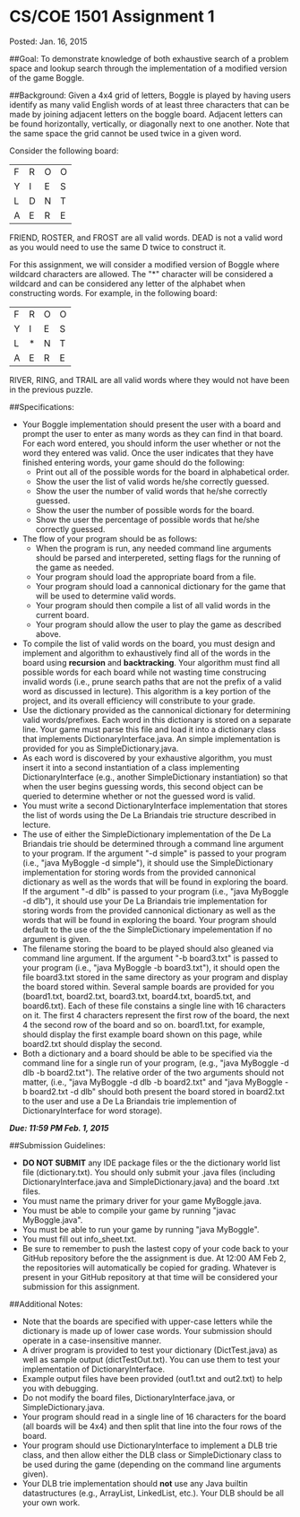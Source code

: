 # CS/COE 1501 Assignment 1

Posted:  Jan. 16, 2015

##Goal:
To demonstrate knowledge of both exhaustive search of a problem space and lookup search through the implementation of a modified version of the game Boggle.

##Background:
Given a 4x4 grid of letters, Boggle is played by having users identify as many valid English words of at least three characters that can be made by joining adjacent letters on the boggle board.
Adjacent letters can be found horizontally, vertically, or diagonally next to one another.
Note that the same space the grid cannot be used twice in a given word.

Consider the following board:

| | | | |
|---|---|---|---|
|F|R|O|O|
|Y|I|E|S|
|L|D|N|T|
|A|E|R|E|

FRIEND, ROSTER, and FROST are all valid words.
DEAD is not a valid word as you would need to use the same D twice to construct it.

For this assignment, we will consider a modified version of Boggle where wildcard characters are allowed.
The "*" character will be considered a wildcard and can be considered any letter of the alphabet when constructing words.
For example, in the following board:

| | | | |
|---|---|---|---|
|F|R|O|O|
|Y|I|E|S|
|L|*|N|T|
|A|E|R|E|

RIVER, RING, and TRAIL are all valid words where they would not have been in the previous puzzle.

##Specifications:
* Your Boggle implementation should present the user with a board and prompt the user to enter as many words as they can find in that board. For each word entered, you should inform the user whether or not the word they entered was valid. Once the user indicates that they have finished entering words, your game should do the following:
	* Print out all of the possible words for the board in alphabetical order.
	* Show the user the list of valid words he/she correctly guessed.
	* Show the user the number of valid words that he/she correctly guessed.
	* Show the user the number of possible words for the board.
	* Show the user the percentage of possible words that he/she correctly guessed.
* The flow of your program should be as follows:
	* When the program is run, any needed command line arguments should be parsed and interpereted, setting flags for the running of the game as needed.
	* Your program should load the appropriate board from a file.
	* Your program should load a cannonical dictionary for the game that will be used to determine valid words.
	* Your program should then compile a list of all valid words in the current board.
	* Your program should allow the user to play the game as described above.
* To compile the list of valid words on the board, you must design and implement and algorithm to exhaustively find all of the words in the board using **recursion** and **backtracking**. Your algorithm must find all possible words for each board while not wasting time construcing invalid words (i.e., prune search paths that are not the prefix of a valid word as discussed in lecture). This algorithm is a key portion of the project, and its overall efficiency will constribute to your grade.
* Use the dictionary provided as the cannonical dictionary for determining valid words/prefixes. Each word in this dictionary is stored on a separate line. Your game must parse this file and load it into a dictionary class that implements DictionaryInterface.java. An simple implementation is provided for you as SimpleDictionary.java.
* As each word is discovered by your exhaustive algorithm, you must insert it into a second instantiation of a class implementing DictionaryInterface (e.g., another SimpleDictionary instantiation) so that when the user begins guessing words, this second object can be queried to determine whether or not the guessed word is valid.
* You must write a second DictionaryInterface implementation that stores the list of words using the De La Briandais trie structure described in lecture.
* The use of either the SimpleDictionary implementation of the De La Briandais trie should be determined through a command line argument to your program. If the argument "-d simple" is passed to your program (i.e., "java MyBoggle -d simple"), it should use the SimpleDictionary implementation for storing words from the provided cannonical dictionary as well as the words that will be found in exploring the board. If the argument "-d dlb" is passed to your program (i.e., "java MyBoggle -d dlb"), it should use your De La Briandais trie implementation for storing words from the provided cannonical dictionary as well as the words that will be found in exploring the board. Your program should default to the use of the the SimpleDictionary impelementation if no argument is given.
* The filename storing the board to be played should also gleaned via command line argument. If the argument "-b board3.txt" is passed to your program (i.e., "java MyBoggle -b board3.txt"), it should open the file board3.txt stored in the same directory as your program and display the board stored within. Several sample boards are provided for you (board1.txt, board2.txt, board3.txt, board4.txt, board5.txt, and board6.txt). Each of these file constains a single line with 16 characters on it. The first 4 characters represent the first row of the board, the next 4 the second row of the board and so on. board1.txt, for example, should display the first example board shown on this page, while board2.txt should display the second.
* Both a dictionary and a board should be able to be specified via the command line for a single run of your program, (e.g., "java MyBoggle -d dlb -b board2.txt"). The relative order of the two arguments should not matter, (i.e., "java MyBoggle -d dlb -b board2.txt" and "java MyBoggle -b board2.txt -d dlb" should both present the board stored in board2.txt to the user and use a De La Briandais trie implemention of DictionaryInterface for word storage).

***Due:  11:59 PM Feb. 1, 2015***

##Submission Guidelines:
* **DO NOT SUBMIT** any IDE package files or the the dictionary world list file (dictionary.txt).  You should only submit your .java files (including DictionaryInterface.java and SimpleDictionary.java) and the board .txt files.
* You must name the primary driver for your game MyBoggle.java.
* You must be able to compile your game by running "javac MyBoggle.java".
* You must be able to run your game by running "java MyBoggle".
* You must fill out info_sheet.txt.
* Be sure to remember to push the lastest copy of your code back to your GitHub repository before the the assignment is due.  At 12:00 AM Feb 2, the repositories will automatically be copied for grading.  Whatever is present in your GitHub repository at that time will be considered your submission for this assignment.

##Additional Notes:
* Note that the boards are specified with upper-case letters while the dictionary is made up of lower case words. Your submission should operate in a case-insensitive manner.
* A driver program is provided to test your dictionary (DictTest.java) as well as sample output (dictTestOut.txt). You can use them to test your implementation of DictionaryInterface.
* Example output files have been provided (out1.txt and out2.txt) to help you with debugging.
* Do not modify the board files, DictionaryInterface.java, or SimpleDictionary.java.
* Your program should read in a single line of 16 characters for the board (all boards will be 4x4) and then split that line into the four rows of the board.
* Your program should use DictionaryInterface to implement a DLB trie class, and then allow either the DLB class or SimpleDictionary class to be used during the game (depending on the command line arguments given).
* Your DLB trie implementation should **not** use any Java builtin datastructures (e.g., ArrayList, LinkedList, etc.). Your DLB should be all your own work.
